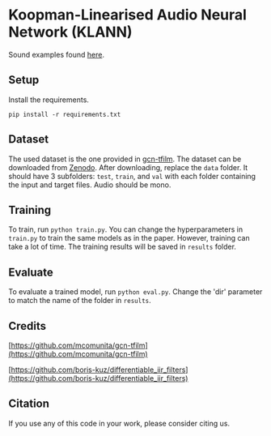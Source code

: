 # Koopman-Linearised Audio Neural Network (KLANN)
Sound examples found [here](https://ville14.github.io/KLANN-examples/).

## Setup

Install the requirements.
```
pip install -r requirements.txt
```

## Dataset
The used dataset is the one provided in [gcn-tfilm](https://github.com/mcomunita/gcn-tfilm). The dataset can be downloaded from [Zenodo](https://zenodo.org/record/7271558#.Y2I_6OzP0-R). After downloading, replace the ```data``` folder. It should have 3 subfolders: ```test```, ```train```, and ```val``` with each folder containing the input and target files. Audio should be mono.

## Training

To train, run ```python train.py```. You can change the hyperparameters in ```train.py``` to train the same models as in the paper. However, training can take a lot of time. The training results will be saved in ```results``` folder.

## Evaluate

To evaluate a trained model, run ```python eval.py```. Change the 'dir' parameter to match the name of the folder in ```results```.

## Credits
[https://github.com/mcomunita/gcn-tfilm](https://github.com/mcomunita/gcn-tfilm)

[https://github.com/boris-kuz/differentiable_iir_filters](https://github.com/boris-kuz/differentiable_iir_filters)

## Citation
If you use any of this code in your work, please consider citing us.
```    

```
